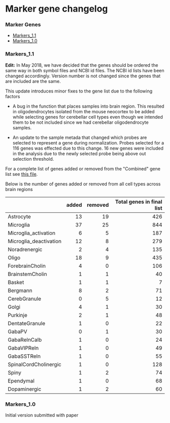 Marker gene changelog
======================

### Marker Genes

* [Markers_1.1](Markers_1.1/README.md)
* [Markers_1.0](Markers_1.0/README.md)

### Markers_1.1

**Edit:** In May 2018, we have decided that the genes should be ordered the same
way in both symbol files and NCBI id files. The NCBI id lists have been changed
accordingly. Version number is not changed since the genes that are included are 
the same.

This update introduces minor fixes to the gene list due to the following factors

* A bug in the function that places samples into brain region. This resulted in oligodendrocytes
isolated from the mouse neocortex to be added while selecting genes for cerebellar cell types even
though we intended them to be not included since we had cerebellar oligodendrocyte samples.


* An update to the sample metada that changed which probes are selected to 
represent a gene during normalization. Probes selected for a 116 genes was effected
due to this change. 16 new genes were included in the analysis due to the newly selected probe
being above out selection threshold.

For a complete list of genes added or removed from the "Combined" gene list see [this file](Markers_1.1/comparison_CellTypes-Markers_1.0-Markers_1.1.md).

Below is the number of genes added or removed from all cell types across brain regions

|                       | added| removed| Total genes in final list|
|:----------------------|-----:|-------:|-------------------------:|
|Astrocyte              |    13|      19|                       426|
|Microglia              |    37|      25|                       844|
|Microglia_activation   |     6|       5|                       187|
|Microglia_deactivation |    12|       8|                       279|
|Noradrenergic          |     2|       4|                       135|
|Oligo                  |    18|       9|                       435|
|ForebrainCholin        |     4|       0|                       106|
|BrainstemCholin        |     1|       1|                        40|
|Basket                 |     1|       1|                         7|
|Bergmann               |     8|       2|                        71|
|CerebGranule           |     0|       5|                        12|
|Golgi                  |     4|       1|                        30|
|Purkinje               |     2|       1|                        48|
|DentateGranule         |     1|       0|                        22|
|GabaPV                 |     0|       1|                        30|
|GabaRelnCalb           |     1|       0|                        24|
|GabaVIPReln            |     1|       0|                        49|
|GabaSSTReln            |     1|       0|                        55|
|SpinalCordCholinergic  |     1|       0|                       128|
|Spiny                  |     1|       2|                        74|
|Ependymal              |     1|       0|                        68|
|Dopaminergic           |     1|       2|                        60|




### Markers_1.0

Initial version submitted with paper